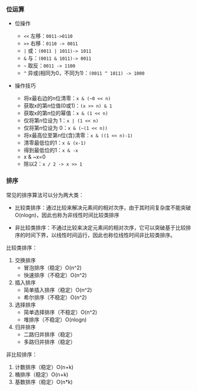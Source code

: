 ### 位运算

- 位操作
  - `<<`  左移：`0011->0110`
  - `>>`  右移：`0110 -> 0011`
  - `|` 或：`(0011 | 1011)-> 1011`
  - `&` 与：`(0011 & 1011)-> 0011`
  - `~` 取反：`0011 -> 1100`
  - `^` 异或(相同为0，不同为1)：`(0011 ^ 1011) -> 1000`

- 操作技巧
  - 将x最右边的n位清零：`x & (~0 << n)`
  - 获取x的第n位值(0或1)：`(x >> n) & 1`
  - 获取x的第n位的幂值：`x & (1 << n)`
  - 仅将第n位设为 1：`x | (1 << n)`
  - 仅将第n位设为 0：`x & (~(1 << n))`
  - 将x最高位至第n位(含)清零：`x & ((1 << n)-1)`
  - 清零最低位的1：`x & (x-1)`
  - 得到最低位的1：`x & -x`
  - x & ~x=0
  - 除以2：`x / 2 -> x >> 1`



### 排序

常见的排序算法可以分为两大类：

- 比较类排序：通过比较来解决元素间的相对次序，由于其时间复杂度不能突破O(nlogn)，因此也称为非线性时间比较类排序

- 非比较类排序：不通过比较来决定元素间的相对次序，它可以突破基于比较排序的时间下界，以线性时间运行，因此也称位线性时间非比较类排序。

  

比较类排序：

1. 交换排序
   - 冒泡排序（稳定）O(n^2)
   - 快速排序（不稳定）O(n^2)
2. 插入排序
   - 简单插入排序（稳定）O(n^2)
   - 希尔排序（不稳定）O(n^2)
3. 选择排序
   - 简单选择排序（不稳定）O(n^2)
   - 堆排序（不稳定）O(nlogn)
4. 归并排序
   - 二路归并排序（稳定）
   - 多路归并排序（稳定）

非比较排序：

1. 计数排序（稳定）O(n+k)
2. 桶排序（稳定）O(n+k)
3. 基数排序（稳定）O(n*k)